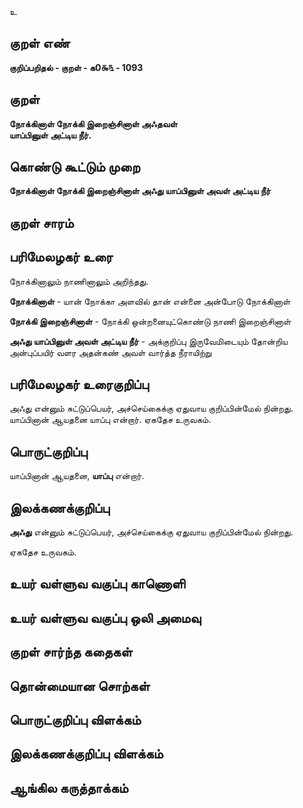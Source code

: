 உ

## குறள் எண் 

**குறிப்பறிதல் - குறள் - க0௯௩ - 1093**

## குறள் 

**நோக்கினாள் நோக்கி இறைஞ்சினாள் அஃதவள்  
யாப்பினுள் அட்டிய நீர்.**

## கொண்டு கூட்டும் முறை

**நோக்கினாள் நோக்கி இறைஞ்சினாள் அஃது யாப்பினுள் அவள் அட்டிய நீர்**

## குறள் சாரம் 


## பரிமேலழகர் உரை

நோக்கினாலும் நாணினாலும் அறிந்தது. 

**நோக்கினாள்** - யான் நோக்கா அளவில் தான் என்னை அன்போடு நோக்கினாள் 

**நோக்கி இறைஞ்சினாள்** - நோக்கி ஒன்றனையுட்கொண்டு நாணி இறைஞ்சினாள் 

**அஃது யாப்பினுள் அவள் அட்டிய நீர்** - அக்குறிப்பு இருவேமிடையும் தோன்றிய அன்புப்பயிர் வளர அதன்கண் அவள் வார்த்த நீராயிற்று

## பரிமேலழகர் உரைகுறிப்பு   

அஃது என்னும் சுட்டுப்பெயர், அச்செய்கைக்கு ஏதுவாய குறிப்பின்மேல் நின்றது. யாப்பினான் ஆயதனை யாப்பு என்றார். ஏகதேச உருவகம்.

## பொருட்குறிப்பு 

யாப்பினான் ஆயதனை, **யாப்பு** என்றார்.

## இலக்கணக்குறிப்பு  

**அஃது** என்னும் சுட்டுப்பெயர், அச்செய்கைக்கு ஏதுவாய குறிப்பின்மேல் நின்றது.

ஏகதேச உருவகம்.

## உயர் வள்ளுவ வகுப்பு காணொளி


## உயர் வள்ளுவ வகுப்பு ஒலி அமைவு 

 
## குறள் சார்ந்த கதைகள் 


## தொன்மையான சொற்கள்


## பொருட்குறிப்பு விளக்கம்


## இலக்கணக்குறிப்பு விளக்கம்


## ஆங்கில கருத்தாக்கம் 


